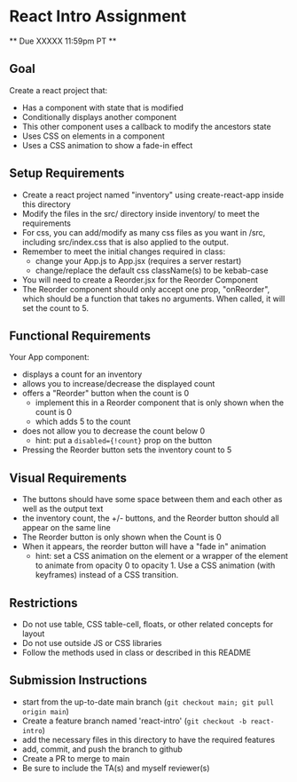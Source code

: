 # React Intro Assignment

** Due XXXXX  11:59pm PT **

## Goal

Create a react project that:
- Has a component with state that is modified
- Conditionally displays another component
- This other component uses a callback to modify the ancestors state
- Uses CSS on elements in a component
- Uses a CSS animation to show a fade-in effect


## Setup Requirements

- Create a react project named "inventory" using create-react-app inside this directory
- Modify the files in the src/ directory inside inventory/ to meet the requirements
- For css, you can add/modify as many css files as you want in /src, including src/index.css that is also applied to the output.
- Remember to meet the initial changes required in class:
  - change your App.js to App.jsx (requires a server restart)
  - change/replace the default css className(s) to be kebab-case
- You will need to create a Reorder.jsx for the Reorder Component
- The Reorder component should only accept one prop, "onReorder", which should be a function that takes no arguments.  When called, it will set the count to 5.

## Functional Requirements

Your App component:
- displays a count for an inventory
- allows you to increase/decrease the displayed count
- offers a "Reorder" button when the count is 0
  - implement this in a Reorder component that is only shown when the count is 0
  - which adds 5 to the count
- does not allow you to decrease the count below 0
  - hint: put a `disabled={!count}` prop on the button 
- Pressing the Reorder button sets the inventory count to 5

## Visual Requirements
- The buttons should have some space between them and each other as well as the output text
- the inventory count, the +/- buttons, and the Reorder button should all appear on the same line
- The Reorder button is only shown when the Count is 0
- When it appears, the reorder button will have a "fade in" animation
  - hint: set a CSS animation on the element or a wrapper of the element to animate from opacity 0 to opacity 1.  Use a CSS animation (with keyframes) instead of a CSS transition.

## Restrictions

- Do not use table, CSS table-cell, floats, or other related concepts for layout
- Do not use outside JS or CSS libraries 
- Follow the methods used in class or described in this README

## Submission Instructions

* start from the up-to-date main branch (`git checkout main; git pull origin main`)
* Create a feature branch named 'react-intro' (`git checkout -b react-intro`)
* add the necessary files in this directory to have the required features
* add, commit, and push the branch to github
* Create a PR to merge to main
* Be sure to include the TA(s) and myself reviewer(s)

